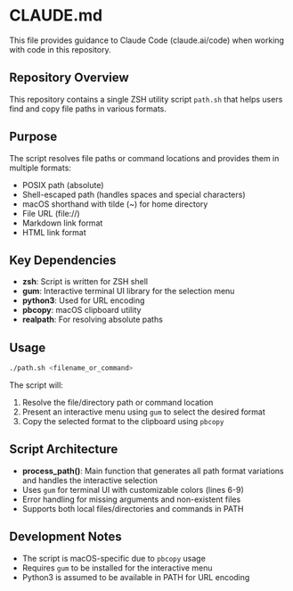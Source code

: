 # CLAUDE.md

This file provides guidance to Claude Code (claude.ai/code) when working with code in this repository.

## Repository Overview

This repository contains a single ZSH utility script `path.sh` that helps users find and copy file paths in various formats.

## Purpose

The script resolves file paths or command locations and provides them in multiple formats:
- POSIX path (absolute)
- Shell-escaped path (handles spaces and special characters)
- macOS shorthand with tilde (~) for home directory
- File URL (file://)
- Markdown link format
- HTML link format

## Key Dependencies

- **zsh**: Script is written for ZSH shell
- **gum**: Interactive terminal UI library for the selection menu
- **python3**: Used for URL encoding
- **pbcopy**: macOS clipboard utility
- **realpath**: For resolving absolute paths

## Usage

```bash
./path.sh <filename_or_command>
```

The script will:
1. Resolve the file/directory path or command location
2. Present an interactive menu using `gum` to select the desired format
3. Copy the selected format to the clipboard using `pbcopy`

## Script Architecture

- **process_path()**: Main function that generates all path format variations and handles the interactive selection
- Uses `gum` for terminal UI with customizable colors (lines 6-9)
- Error handling for missing arguments and non-existent files
- Supports both local files/directories and commands in PATH

## Development Notes

- The script is macOS-specific due to `pbcopy` usage
- Requires `gum` to be installed for the interactive menu
- Python3 is assumed to be available in PATH for URL encoding